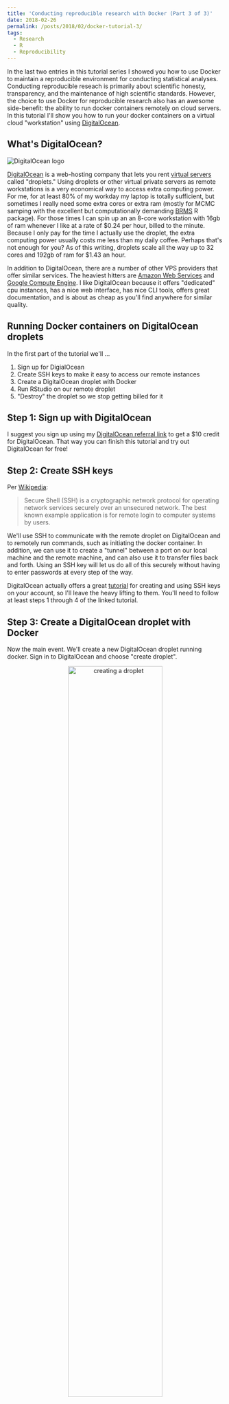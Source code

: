 ```yaml
---
title: 'Conducting reproducible research with Docker (Part 3 of 3)'
date: 2018-02-26
permalink: /posts/2018/02/docker-tutorial-3/
tags:
  - Research
  - R
  - Reproducibility
---
```


In the last two entries in this tutorial series I showed you how to use Docker to maintain a reproducible environment for conducting statistical analyses. Conducting reproducible reseach is primarily about scientific honesty, transparency, and the maintenance of high scientific standards. However, the choice to use Docker for reproducible research also has an awesome side-benefit: the ability to run docker containers remotely on cloud servers. In this tutorial I'll show you how to run your docker containers on a virtual cloud "workstation" using [DigitalOcean](https://m.do.co/c/b5d7c56f84df). 

## What's DigitalOcean?

![DigitalOcean logo](https://tctechcrunch2011.files.wordpress.com/2016/07/unnamed1.png)

[DigitalOcean](https://m.do.co/c/b5d7c56f84df) is a web-hosting company that lets you rent [virtual servers](https://en.wikipedia.org/wiki/Virtual_private_server) called "droplets." Using droplets or other virtual private servers as remote workstations is a very economical way to access extra computing power. For me, for at least 80% of my workday my laptop is totally sufficient, but sometimes I really need some extra cores or extra ram (mostly for MCMC samping with the excellent but computationally demanding  [BRMS](https://github.com/paul-buerkner/brms) R package). For those times I can spin up an an 8-core workstation with 16gb of ram whenever I like at a rate of \$0.24 per hour, billed to the minute. Because I only pay for the time I actually use the droplet, the extra computing power usually costs me less than my daily coffee. Perhaps that's not enough for you? As of this writing, droplets scale all the way up to 32 cores and 192gb of ram for \$1.43 an hour.

In addition to DigitalOcean, there are a number of other VPS providers that offer similar services. The heaviest hitters are [Amazon Web Services](https://aws.amazon.com/) and [Google Compute Engine](https://cloud.google.com/compute/). I like DigitalOcean because it offers "dedicated" cpu instances, has a nice web interface, has nice CLI tools, offers great documentation, and is about as cheap as you'll find anywhere for similar quality.

## Running Docker containers on DigitalOcean droplets

In the first part of the tutorial we'll ...

1. Sign up for DigialOcean
2. Create SSH keys to make it easy to access our remote instances
3. Create a DigitalOcean droplet with Docker
4. Run RStudio on our remote droplet
5. "Destroy" the droplet so we stop getting billed for it

## Step 1: Sign up with DigitalOcean

I suggest you sign up using my [DigitalOcean referral link](https://m.do.co/c/b5d7c56f84df) to get a $10 credit for DigitalOcean. That way you can finish this tutorial and try out DigitalOcean for free!

## Step 2: Create SSH keys

Per [Wikipedia](https://en.wikipedia.org/wiki/Secure_Shell):

> Secure Shell (SSH) is a cryptographic network protocol for operating network services securely over an unsecured network. The best known example application is for remote login to computer systems by users.

We'll use SSH to communicate with the remote droplet on DigitalOcean and to remotely run commands, such as initiating the docker container. In addition, we can use it to create a "tunnel" between a port on our local machine and the remote machine, and can also use it to transfer files back and forth. Using an SSH key will let us do all of this securely without having to enter passwords at every step of the way.

DigitalOcean actually offers a great [tutorial](https://www.digitalocean.com/community/tutorials/how-to-use-ssh-keys-with-digitalocean-droplets) for creating and using SSH keys on your account, so I'll leave the heavy lifting to them. You'll need to follow at least steps 1 through 4 of the linked tutorial.

## Step 3: Create a DigitalOcean droplet with Docker

Now the main event. We'll create a new DigitalOcean droplet running docker. Sign in to DigitalOcean and choose "create droplet". 

<html><center><img src="/images/create_droplet.png" alt="creating a droplet" style="width: 66%;"/></center></html>

From the "choose an image" menu select "One-click apps". Then choose "Docker 17.12.0 on 16.04". This will create a docker droplet running Ubuntu 16.04 with Docker pre-installed.[^1]

![Choosing a Docker image](/images/droplet_images.png)

Next, you'll choose a droplet size. For our purposes let's choose the 2 vcpu dedicated instance. This will have some oomph to play around with but without costing us too much for the purposes of the tutorial 

<html><center><img src="/images/droplet_sizes.png" alt="droplet size options" style="width: 66%;"/></center></html>

Then, choose your datacenter region. You can choose whichever you like, though some options are only available in certain regions.

Finally, make sure to **"include the SSH key"** you created in step 2. Name your droplet however you like and click **"Create"**.

<html><center><img src="/images/add_ssh_key.png" alt="adding keys" style="width: 250px;"/></center></html>

## Step 4: Running RStudio remotely

![droplet](/images/droplet_progress.png)

Once your droplet is created, copy its address to your clipboard by clicking on it. Now switch back over to terminal and run (being sure to use your droplet's ip address):

```bash
ssh root@138.68.6.84
```

Then type `yes` at the prompt. This will give you a shell prompt on your remote DigitalOcean server as the root user. Now, you can start your docker container exactly as you would on your local computer.[^2] Run:

```bash
docker run -d -p 8787:8787 -e USER=yourName -e PASSWORD=secretPassword -e ROOT=TRUE rocker/tidyverse:3.4.3
```

Hop on your browser and point it to your droplet's ip address and port 8787. As I made this tutorial mine was  `138.68.1.215:8787`. You should be greeted with the RStudio sign-in page. 

Do note that using an original password (and possibly username) is much more important now that you're working on a remote server. Anyone in the world can type in that ip address and port and potentially access your droplet, so you want to ensure there's real protection.

Now that you've got RStudio running remotely, there are a few different ways to get your files onto it. The most direct is to upload them from the files window in the web interface. You can also securely copy them using ssh and the `scp` command.

<html><center><img src="/images/RStudio_upload.png" alt="uploading files to rstudio" style="width: 66%;"/></center></html>

My personal preference is to interface with github. I save all my R projects as github repositories, and clone whatever I'm working on to the remote machine. You can do this through command-line, or directly in the rstudio interface: Go to `File -> New Project -> Version Control -> Git` and enter the repository name. After you enter your username and password, the files will be cloned to the remote machine and you can commit-push when you are done working.

## Step 5: Destroying the droplet

Once you're done working you'll want to "destroy" the droplet so that you are no longer billed for it. This sounds dramatic but I think it's so-named to ensure you won't forget to save your work from the droplet to your local machine or to a repository like github. To destroy the droplet, navigate to its page on the DigitalOcean website and choose **"Destroy"**.

![droplet](/images/droplet_destroy.png)

## Creature comforts

Working from within a Docker container offers some great advantages, but it can also have some drawbacks. Because reproducibility demands the container be available to anyone, there's a limit to the amount of customization that we should build into the container itself. For instance, we should _never_ put any passwords, keys, authentication info, etc. into a Docker container. Here I'll show how we can add some creature comforts to our RStudio environment within our docker container, without compromising security or preventing others from using it easily.

## Setting up git username and password

Using the git and github integration in RStudio server requires telling git how to sign commits. As is, this means running the following commands at the shell _every_ time we create a new docker container:

```bash
git config --global user.name "Your Name"
git config --global user.email "yourEmail@gmail.com"
```

That's a pain. 

We'll fix this by adding a script to the `/init` startup directory of our Rocker-based RStudio container that will perform this step for us. Rather than hard-coding our name and email--which could make this difficult for others to use, we'll pass that info in as an an environment variable.

Here's the script we'll create in our docker project folder (the same folder with the Dockerfile) as `git_config.sh`:

```bash
#!/usr/bin/with-contenv bash

GIT_USER=${GIT_USER:=none}
GIT_EMAIL=${GIT_EMAIL:=none}

if [ "$GIT_USER" != none ]; then
	echo -e "[user]\n\tname=$GIT_USER\n\temail=$GIT_EMAIL" > /home/rstudio/.gitconfig
fi
```

Then, we'll modify our Dockerfile to add this file to the appropriate startup directory. Here's how we'd modify the Dockerfile I created in part 2 of this tutorial:

```dockerfile
####### Dockerfile #######
FROM rocker/tidyverse:3.4.3

ENV DEBIAN_FRONTEND noninteractive

COPY git_config.sh /etc/cont-init.d/gitconfig

RUN apt-get update -qq && apt-get -y --no-install-recommends install \
	libglu1-mesa-dev \
&& install2.r --error \
    --deps TRUE \
    lme4 \
    car
```

Copying this script into `/etc/cont-init.d` sets it to run at startup. The script looks for environment variables `GIT_USER` and `GIT_EMAIL` and if they exist it runs the commands for us. When we start the docker container we can pass in that info with `-e` flags and it will set things up for us.

## Changing themes

Personally, I like using the "Solarized Dark" theme in RStudio. Rather than manually changing the themes each time we run the container, we can also make these changes using environment variables.

To do so, create a  `set_theme.sh` script in the docker project directory, with the following content:

```bash
#!/usr/bin/with-contenv bash

THEME=${THEME:=none}

if [ "$THEME" != none ]; then
	mkdir -p /home/rstudio/.rstudio/monitored/user-settings
	echo "uiPrefs={\"theme\" : \"$THEME\"}" > \
	/home/rstudio/.rstudio/monitored/user-settings/user-settings
	chown -R rstudio /home/rstudio
fi
```

Then, just like before we add another line to the dockerfile:

```dockerfile
####### Dockerfile #######
FROM rocker/tidyverse:3.4.3

ENV DEBIAN_FRONTEND noninteractive

COPY git_config.sh /etc/cont-init.d/gitconfig
COPY set_theme.sh /etc/cont-init.d/theme

RUN apt-get update -qq && apt-get -y --no-install-recommends install \
	libglu1-mesa-dev \
&& install2.r --error \
    --deps TRUE \
    lme4 \
    car
```

## Putting it all together

When you've got your scripts and dockerfile written correctly, add those scripts to the git repo, commit, and push to trigger the automated build. Once the image is ready, we can pass in our preferred defaults as environment variables to the `docker run` command. 

```bash
docker run -d -p 8787:8787 -e USER=yourName -e PASSWORD=secretPassword -e ROOT=TRUE -e GIT_USER="gitUsername" -e GIT_EMAIL="yourEmail@gmail.com" -e THEME="Solarized Dark"  rocker/tidyverse:3.4.3
```

Voilà!

![solarized dark theme](/images/RStudio_sd.png)

You can extend this general approach to run whatever commands or set whatever settings you like. For more advanced users, here's more information on the [init setup](https://github.com/just-containers/s6-overlay) being used by the Rocker images.

## Conclusions

One virtue of using Docker containers for reproducible research is that they are complete and yet fully portable. This allows others (including our future selves) to reproduce our work, but with the help of RStudio and RStudio server, it also means we can do that work wherever we want.


[^1]: Another option here is to choose **Container Distributions** and **coreOs**. This is a more minimal linux distribution that also has docker pre-installed. If you choose to go this route you'll need to login as user "core", using `ssh core@ip.address` in the next step.

[^2]: You might note I'm not mapping a volume into the container. That's because there isn't any data or files on this remote server, and instead I plan to do pretty much everything from within the container. If we wanted to `scp` some files or something, then we would want to do some mapping. 